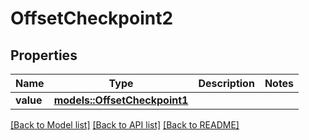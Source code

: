 # OffsetCheckpoint2

## Properties

Name | Type | Description | Notes
------------ | ------------- | ------------- | -------------
**value** | [**models::OffsetCheckpoint1**](OffsetCheckpoint1.md) |  | 

[[Back to Model list]](../README.md#documentation-for-models) [[Back to API list]](../README.md#documentation-for-api-endpoints) [[Back to README]](../README.md)


